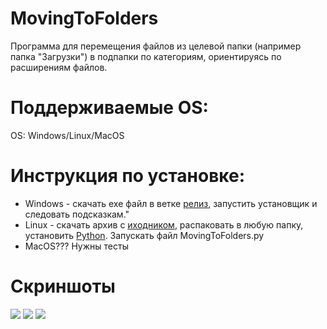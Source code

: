 # MovingToFolders
Программа для перемещения файлов из целевой папки (например папка "Загрузки") в подпапки по категориям, ориентируясь по расширениям файлов.

# Поддерживаемые OS:
OS: Windows/Linux/MacOS

# Инструкция по установке:
- Windows - скачать exe файл в ветке [релиз](https://github.com/WilJames/MovingToFolders/releases "Releases"), запустить установщик и следовать подсказкам."
- Linux - скачать архив с [иходником](https://github.com/WilJames/MovingToFolders/archive/master.zip "Download"), распаковать в любую папку, установить [Python](https://www.python.org/downloads/ "Python"). Запускать файл MovingToFolders.py
- MacOS??? Нужны тесты

# Скриншоты
[![](https://pp.userapi.com/c849124/v849124576/1b278a/QsI9HOG-HVM.jpg)](https://pp.userapi.com/c849124/v849124576/1b278a/QsI9HOG-HVM.jpg)
[![](https://pp.userapi.com/c849124/v849124576/1b2791/9n0kKVECEC4.jpg)](https://pp.userapi.com/c849124/v849124576/1b2791/9n0kKVECEC4.jpg)
[![](https://pp.userapi.com/c849124/v849124576/1b2798/PUxvKhAKJ9A.jpg)](https://pp.userapi.com/c849124/v849124576/1b2798/PUxvKhAKJ9A.jpg)
